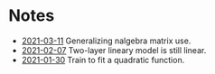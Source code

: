 # Notes
- [2021-03-11](2021-03-11.md) Generalizing nalgebra matrix use.
- [2021-02-07](2021-02-07.md) Two-layer lineary model is still linear.
- [2021-01-30](2021-01-30.md) Train to fit a quadratic function.
